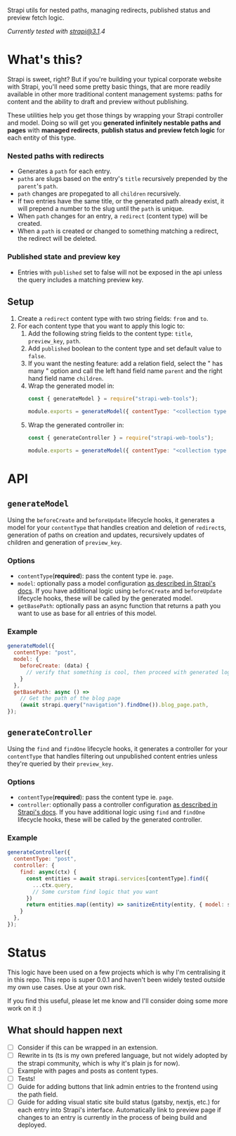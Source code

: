 Strapi utils for nested paths, managing redirects, published status and preview fetch logic.

_Currently tested with strapi@3.1.4_

# What's this?

Strapi is sweet, right? But if you're building your typical corporate website with Strapi, you'll need some pretty basic things, that are more readily available in other more traditional content management systems: paths for content and the ability to draft and preview without publishing.

These utilities help you get those things by wrapping your Strapi controller and model. Doing so will get you **generated infinitely nestable paths and pages** with **managed redirects**, **publish status and preview fetch logic** for each entity of this type.

### Nested paths with redirects
- Generates a `path` for each entry.
- `path`s are slugs based on the entry's `title` recursively prepended by the `parent`'s `path`.
- `path` changes are propegated to all `children` recursively.
- If two entries have the same title, or the generated path already exist, it will prepend a number to the slug until the `path` is unique.
- When `path` changes for an entry, a `redirect` (content type) will be created.
- When a `path` is created or changed to something matching a redirect, the redirect will be deleted.

### Published state and preview key
- Entries with `published` set to false will not be exposed in the api unless the query includes a matching preview key.

## Setup
1. Create a `redirect` content type with two string fields: `from` and `to`.
2. For each content type that you want to apply this logic to:
    1. Add the following string fields to the content type: `title`, `preview_key`, `path`.
    2. Add `published` boolean to the content type and set default value to `false`.
    3. If you want the nesting feature: add a relation field, select the "<Type> has many <Types>" option and call the left hand field name `parent` and the right hand field name `children`.
    4. Wrap the generated model in:
        ```js
        const { generateModel } = require("strapi-web-tools");

        module.exports = generateModel({ contentType: "<collection type name ie. 'page'>" });
        ```
    5. Wrap the generated controller in:
        ```js
        const { generateController } = require("strapi-web-tools");

        module.exports = generateModel({ contentType: "<collection type name ie. 'post'>" });
        ```

# API

## `generateModel`
Using the `beforeCreate` and `beforeUpdate` lifecycle hooks, it generates a model for your `contentType` that handles creation and deletion of `redirect`s, generation of paths on creation and updates, recursively updates of children and generation of `preview_key`.

### Options
- `contentType`(**required**): pass the content type ie. `page`.
- `model`: optionally pass a model configuration [as described in Strapi's docs](https://strapi.io/documentation/v3.x/concepts/models.html#lifecycle-hooks). If you have additional logic using `beforeCreate` and `beforeUpdate` lifecycle hooks, these will be called by the generated model.
- `getBasePath`: optionally pass an async function that returns a path you want to use as base for all entries of this model.

### Example
```js
generateModel({
  contentType: "post",
  model: {
    beforeCreate: (data) {
      // verify that something is cool, then proceed with generated logic.
    }
  },
  getBasePath: async () =>
    // Get the path of the blog page
    (await strapi.query("navigation").findOne()).blog_page.path,
});
```

## `generateController`
Using the `find` and `findOne` lifecycle hooks, it generates a controller for your `contentType` that handles filtering out unpublished content entries unless they're queried by their `preview_key`.

### Options
- `contentType`(**required**): pass the content type ie. `page`.
- `controller`: optionally pass a controller configuration [as described in Strapi's docs](https://strapi.io/documentation/v3.x/concepts/controllers.html#core-controllers). If you have additional logic using `find` and `findOne` lifecycle hooks, these will be called by the generated controller.


### Example
```js
generateController({
  contentType: "post",
  controller: {
    find: async(ctx) {
      const entities = await strapi.services[contentType].find({
        ...ctx.query,
        // Some curstom find logic that you want
      })
      return entities.map((entity) => sanitizeEntity(entity, { model: strapi.models.post }));
    }
  },
});
```

# Status
This logic have been used on a few projects which is why I'm centralising it in this repo. This repo is super 0.0.1 and haven't been widely tested outside my own use cases. Use at your own risk.

If you find this useful, please let me know and I'll consider doing some more work on it :)

## What should happen next
- [ ] Consider if this can be wrapped in an extension.
- [ ] Rewrite in ts (ts is my own prefered language, but not widely adopted by the strapi community, which is why it's plain js for now).
- [ ] Example with pages and posts as content types.
- [ ] Tests!
- [ ] Guide for adding buttons that link admin entries to the frontend using the path field.
- [ ] Guide for adding visual static site build status (gatsby, nextjs, etc.) for each entry into Strapi's interface. Automatically link to preview page if changes to an entry is currently in the process of being build and deployed.